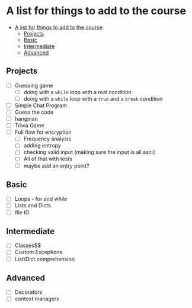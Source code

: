 # A list for things to add to the course

- [A list for things to add to the course](#a-list-for-things-to-add-to-the-course)
  - [Projects](#projects)
  - [Basic](#basic)
  - [Intermediate](#intermediate)
  - [Advanced](#advanced)

## Projects

- [ ] Guessing game
  - [ ] doing with a `while` loop with a real condition
  - [ ] doing with a `while` loop with a `true` and a `break` condition
- [ ] Simple Chat Program
- [ ] Guess the code
- [ ] hangman
- [ ] Trivia Game
- [ ] Full flow for encryption
  - [ ] Frequency analysis
  - [ ] adding entropy
  - [ ] checking valid input (making sure the input is all ascii)
  - [ ] All of that with tests
  - [ ] maybe add an entry point?

## Basic

- [ ] Loops - for and while
- [ ] Lists and Dicts
- [ ] file IO

## Intermediate

- [ ] Classes$$
- [ ] Custom Exceptions
- [ ] List\Dict comprehension

## Advanced

- [ ] Decorators
- [ ] context managers